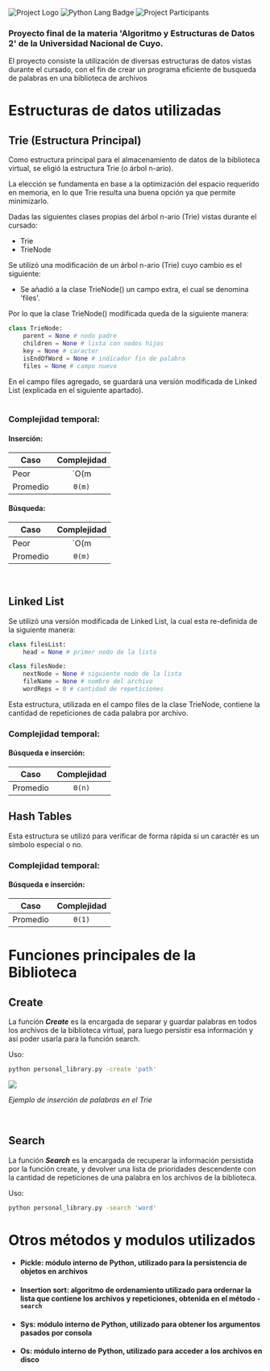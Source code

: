![Project Logo](https://i.imgur.com/OL2NjvZ.jpg)
![Python Lang Badge](https://img.shields.io/badge/-Python-f2ef3a?logo=python&logoColor=blue&style=for-the-badge) ![Project Participants](https://img.shields.io/badge/INTEGRANTES-GABRIEL%20CARRILLO%20y%20GABRIEL%20P%C3%89REZ%20DIEZ-blue?style=for-the-badge) 


### **Proyecto final de la materia 'Algoritmo y Estructuras de Datos 2' de la Universidad Nacional de Cuyo.**
El proyecto consiste la utilización de diversas estructuras de datos vistas durante el cursado, con el fin de crear un programa eficiente de busqueda de palabras en una biblioteca de archivos

# Estructuras de datos utilizadas

## **Trie** (Estructura Principal)

Como estructura principal para el almacenamiento de datos de la biblioteca virtual, se eligió la estructura Trie (o árbol n-ario).

La elección se fundamenta en base a la optimización del espacio requerido en memoria, en lo que Trie resulta una buena opción ya que permite minimizarlo.

Dadas las siguientes clases propias del árbol n-ario (Trie) vistas durante el cursado:

* Trie
* TrieNode

Se utilizó una modificación de un árbol n-ario (Trie) cuyo cambio es el siguiente:

* Se añadió a la clase TrieNode() un campo extra, el cual se denomina 'files'.

Por lo que la clase TrieNode() modificada queda de la siguiente manera:

``` python
class TrieNode:
    parent = None # nodo padre
    children = None # lista con nodos hijos
    key = None # caracter
    isEndOfWord = None # indicador fin de palabra
    files = None # campo nuevo
```

En el campo files agregado, se guardará una versión modificada de Linked List (explicada en el siguiente apartado).
\
&nbsp;


### **Complejidad temporal:**
#### Inserción:


| Caso | Complejidad | 
| ---- | :---------: |
| Peor | `O(m |Σ|)` | 
| Promedio | `Θ(m)` |

#### Búsqueda:

| Caso | Complejidad |
| ---- | :---------: |
| Peor | `O(m |Σ|)` |
| Promedio | `Θ(m)` |


&nbsp;


## **Linked List**

Se utilizó una versión modificada de Linked List, la cual esta re-definida de la siguiente manera:

``` python
class filesList:
    head = None # primer nodo de la lista

class filesNode:
    nextNode = None # siguiente nodo de la lista
    fileName = None # nombre del archivo
    wordReps = 0 # cantidad de repeticiones
```

Esta estructura, utilizada en el campo files de la clase TrieNode, contiene la cantidad de repeticiones de cada palabra por archivo.

### **Complejidad temporal:**
#### Búsqueda e inserción:

| Caso | Complejidad |
| ---- | :---------: |
| Promedio | `Θ(n)` |

## **Hash Tables**

Esta estructura se utilizó para verificar de forma rápida si un caractér es un símbolo especial o no.

### **Complejidad temporal:**
#### Búsqueda e inserción:

| Caso | Complejidad |
| ---- | :---------: |
| Promedio | `Θ(1)` |

# Funciones principales de la Biblioteca


## **Create**

La función ***Create*** es la encargada de separar y guardar palabras en todos los archivos de la biblioteca virtual, para luego persistir esa información y así poder usarla para la función search.

Uso:
```bash
python personal_library.py -create 'path'
```




<img src="https://i.imgur.com/YM8SPCe.gif"/>  

_Ejemplo de inserción de palabras en el Trie_

&nbsp;

## **Search**

La función ***Search*** es la encargada de recuperar la información persistida por la función create, y devolver una lista de prioridades descendente con la cantidad de repeticiones de una palabra en los archivos de la biblioteca.

Uso:
```bash
python personal_library.py -search 'word'
```


# Otros métodos y modulos utilizados

- #### **Pickle**:  módulo interno de Python, utilizado para la persistencia de objetos en archivos 
- #### **Insertion sort**: algoritmo de ordenamiento utilizado para ordernar la lista que contiene los archivos y repeticiones, obtenida en el método `-search`
- #### **Sys**: módulo interno de Python, utilizado para obtener los argumentos pasados por consola
- #### **Os**: módulo interno de Python, utilizado para acceder a los archivos en disco

